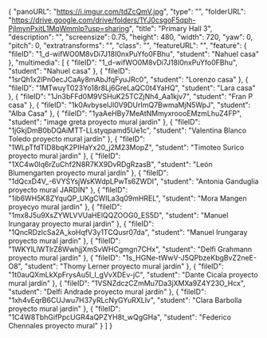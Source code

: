 {
      "panoURL": "https://i.imgur.com/tdZcQmV.jpg",
      "type": "",
      "folderURL": "https://drive.google.com/drive/folders/1YJ0csgoF5qph-PjlmynPxitL1MqWmmlp?usp=sharing",
      "title": "Primary Hall 3",
      "description": "",
      "screensize": 0.75,
      "height": 480,
      "width": 720,
      "yaw": 0,
      "pitch": 0,
      "extratransforms": "",
      "class": "",
      "featureURL": "",
      "feature": {
         "fileID": "1_d-wifWO0M8vDi7J18I0nxPuYfo0FBhu",
         "student": "Nahuel casa"
      },
      "multimedia": [
         {
            "fileID": "1_d-wifWO0M8vDi7J18I0nxPuYfo0FBhu",
            "student": "Nahuel casa"
         },
         {
            "fileID": "1srQh1x2lPn0ecJCaAy8mAbJfqFyuJRc0",
            "student": "Lorenzo casa"
         },
         {
            "fileID": "1MTwuyT023Yo18r8Lj6GreLaQC0t4YaHQ",
            "student": "Lara casa"
         },
         {
            "fileID": "1Jn3bFFd0M9VSHuK25TCZjNh4_Aa1kjv7",
            "student": "Fran P casa"
         },
         {
            "fileID": "1k0AvbyselJl0V9DUrImQ7BwmaMjN5WpJ",
            "student": "Alba Casa"
         },
         {
            "fileID": "1yaAeHBy7MeAtNMmyxroooEMzmLhuZ4FP",
            "student": "image greta proyecto mural jardin"
         },
         {
            "fileID": "1jGkjDmB0bDQAiMTT-LLstyqpamd5Ue1c",
            "student": "Valentina Blanco Toledo proyecto mural jardín"
         },
         {
            "fileID": "1WLpTfdTlD8bqK2PIHaYx20_j2M23MopZ",
            "student": "Timoteo Surico proyecto mural jardin"
         },
         {
            "fileID": "1XC4w0lq6rZuChf2N8R7KX9DvRDgRzasB",
            "student": "León Blumengarten proyecto mural jardín"
         },
         {
            "fileID": "1dQcxD4V_-6VYSYsjWsKWdpLPwTs6ZWDI",
            "student": "Antonia Ganduglia proyecto mural JARDÍN"
         },
         {
            "fileID": "1ib6WH5K8ZYquQP_UKgCWILa3q09mHREL",
            "student": "Mora Mangen proyecyo mural jardín"
         },
         {
            "fileID": "1mx8J5u9XsZYWLVVUaHElQQZOOG0_ES5D",
            "student": "Manuel Irungaray proyecto mural jardín"
         },
         {
            "fileID": "1QncRDzlcSa2A_koHqfV3y1TCQusr07da",
            "student": "Manuel Irungaray proyecto mural jardín"
         },
         {
            "fileID": "1WKYlLlWTlrZ8WwhjjXmSvWHCgmgn7CHx",
            "student": "Delfi Grahmann proyecto mural jardín"
         },
         {
            "fileID": "1s_HGNe-tWwV-J5QPbzeKbgBvZ2neE-O8",
            "student": "Thomy Lerner proyecto mural jardín"
         },
         {
            "fileID": "1t0auQXmLkXpFrysAu5l_l_gVvXDEv-jC",
            "student": "Dante Cicala proyecto mural jardín"
         },
         {
            "fileID": "1VSNZdczCZmMu7Da3jXMXa9Z4Y23O_Hcx",
            "student": "Delfi Andrade proyecto mural jardín"
         },
         {
            "fileID": "1xh4vEqrB6CUJwu7H37yRLcNyGYuRXLlv",
            "student": "Clara Barbolla proyecto mural jardín"
         },
         {
            "fileID": "1C4W8TbhGifPpcUGR4aQPZYH8t_wQgGHa",
            "student": "Federico Chennales proyecto mural"
         }
      ]
   }